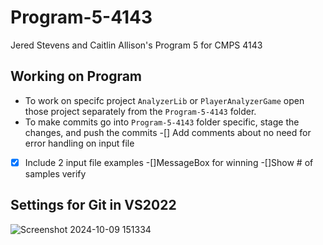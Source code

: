 # Program-5-4143
Jered Stevens and Caitlin Allison's Program 5 for CMPS 4143

## Working on Program
- To work on specifc project `AnalyzerLib` or `PlayerAnalyzerGame` open those project separately from the `Program-5-4143` folder.
- To make commits go into `Program-5-4143` folder specific, stage the changes, and push the commits
-[] Add comments about no need for error handling on input file
-[x] Include 2 input file examples
-[]MessageBox for winning
-[]Show # of samples verify

## Settings for Git in VS2022
![Screenshot 2024-10-09 151334](https://github.com/user-attachments/assets/f56c1479-193d-4c08-8efa-066dac0bcd87)

